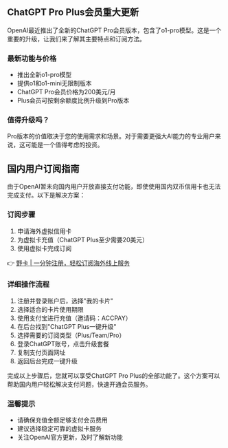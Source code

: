 ## ChatGPT Pro Plus会员重大更新

OpenAI最近推出了全新的ChatGPT Pro会员版本，包含了o1-pro模型。这是一个重要的升级，让我们来了解其主要特点和订阅方法。

### 最新功能与价格

- 推出全新o1-pro模型
- 提供o1和o1-mini无限制版本
- ChatGPT Pro会员价格为200美元/月
- Plus会员可按剩余额度比例升级到Pro版本

### 值得升级吗？

Pro版本的价值取决于您的使用需求和场景。对于需要更强大AI能力的专业用户来说，这可能是一个值得考虑的投资。

## 国内用户订阅指南

由于OpenAI暂未向国内用户开放直接支付功能，即使使用国内双币信用卡也无法完成支付。以下是解决方案：

### 订阅步骤

1. 申请海外虚拟信用卡
2. 为虚拟卡充值（ChatGPT Plus至少需要20美元）
3. 使用虚拟卡完成订阅

👉 [野卡 | 一分钟注册，轻松订阅海外线上服务](https://bit.ly/bewildcard)

### 详细操作流程

1. 注册并登录账户后，选择"我的卡片"
2. 选择适合的卡片使用期限
3. 使用支付宝进行充值（邀请码：ACCPAY）
4. 在后台找到"ChatGPT Plus一键升级"
5. 选择需要的订阅类型（Plus/Team/Pro）
6. 登录ChatGPT账号，点击升级套餐
7. 复制支付页面网址
8. 返回后台完成一键升级

完成以上步骤后，您就可以享受ChatGPT Pro Plus的全部功能了。这个方案可以帮助国内用户轻松解决支付问题，快速开通会员服务。

### 温馨提示

- 请确保充值金额足够支付会员费用
- 建议选择稳定可靠的虚拟卡服务
- 关注OpenAI官方更新，及时了解新功能
